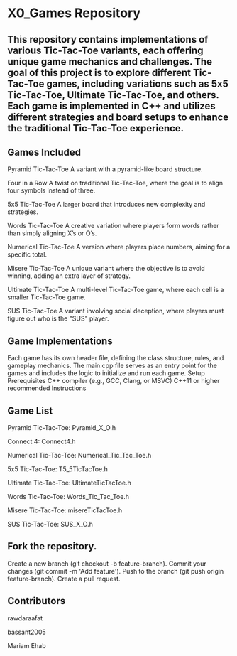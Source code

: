 # X0_Games Repository
## This repository contains implementations of various Tic-Tac-Toe variants, each offering unique game mechanics and challenges. The goal of this project is to explore different Tic-Tac-Toe games, including variations such as 5x5 Tic-Tac-Toe, Ultimate Tic-Tac-Toe, and others. Each game is implemented in C++ and utilizes different strategies and board setups to enhance the traditional Tic-Tac-Toe experience.

## Games Included
Pyramid Tic-Tac-Toe
A variant with a pyramid-like board structure.

Four in a Row
A twist on traditional Tic-Tac-Toe, where the goal is to align four symbols instead of three.

5x5 Tic-Tac-Toe
A larger board that introduces new complexity and strategies.

Words Tic-Tac-Toe
A creative variation where players form words rather than simply aligning X’s or O’s.

Numerical Tic-Tac-Toe
A version where players place numbers, aiming for a specific total.

Misere Tic-Tac-Toe
A unique variant where the objective is to avoid winning, adding an extra layer of strategy.

Ultimate Tic-Tac-Toe
A multi-level Tic-Tac-Toe game, where each cell is a smaller Tic-Tac-Toe game.

SUS Tic-Tac-Toe
A variant involving social deception, where players must figure out who is the "SUS" player.

## Game Implementations
Each game has its own header file, defining the class structure, rules, and gameplay mechanics.
The main.cpp file serves as an entry point for the games and includes the logic to initialize and run each game.
Setup
Prerequisites
C++ compiler (e.g., GCC, Clang, or MSVC)
C++11 or higher recommended
Instructions

## Game List
Pyramid Tic-Tac-Toe: Pyramid_X_O.h

Connect 4: Connect4.h

Numerical Tic-Tac-Toe: Numerical_Tic_Tac_Toe.h

5x5 Tic-Tac-Toe: T5_5TicTacToe.h

Ultimate Tic-Tac-Toe: UltimateTicTacToe.h

Words Tic-Tac-Toe: Words_Tic_Tac_Toe.h

Misere Tic-Tac-Toe: misereTicTacToe.h

SUS Tic-Tac-Toe: SUS_X_O.h

## Fork the repository.
Create a new branch (git checkout -b feature-branch).
Commit your changes (git commit -m 'Add feature').
Push to the branch (git push origin feature-branch).
Create a pull request.

## Contributors
rawdaraafat

bassant2005

Mariam Ehab
